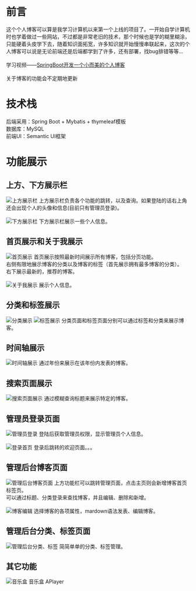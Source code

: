 # 前言
这个个人博客可以算是我学习计算机以来第一个上线的项目了。一开始自学计算机时也学着做过一些网站，不过都是非常老旧的技术，那个时候也是学的糊里糊涂，只能硬着头皮学下去，随着知识面拓宽，许多知识就开始慢慢串联起来，这次的个人博客可以说是无论前端还是后端都学到了许多，还有部署，找bug排错等等...<br/>
<br/>
学习视频——[SpringBoot开发一个小而美的个人博客](https://www.bilibili.com/video/BV1nE411r7TF?p=1)<br/>
<br/>
关于博客的功能会不定期地更新<br/>
# 技术栈
后端采用：Spring Boot + Mybatis + thymeleaf模板<br/>
数据库：MySQL<br/>
前端UI：Semantic UI框架
# 功能展示
## 上方、下方展示栏
![上方展示栏](https://cdn.jsdelivr.net/gh/starmilkxin/picturebed/img/20211127223829.png)
上方展示栏负责各个功能的跳转，以及查询。如果登陆的话右上角还会出现个人的头像和信息(目前只有管理员登录)。
<br/>
<br/>
![下方展示栏](https://cdn.jsdelivr.net/gh/starmilkxin/picturebed/img/20211127223916.png)
下方展示栏展示一些个人信息。
## 首页展示和关于我展示
![首页展示](https://cdn.jsdelivr.net/gh/starmilkxin/picturebed/img/20211127223031.png)
首页展示按照最新时间展示所有博客，包括分页功能。<br/>
右侧有限地展示博客的分类以及博客的标签（首先展示拥有最多博客的分类）。<br/>
右下展示最新的，推荐的博客。
<br/>
<br/>
![关于我展示](https://cdn.jsdelivr.net/gh/starmilkxin/picturebed/img/20211127224636.png)
展示个人信息。
## 分类和标签展示
![分类展示](https://cdn.jsdelivr.net/gh/starmilkxin/picturebed/img/20211127224302.png)
![标签展示](https://cdn.jsdelivr.net/gh/starmilkxin/picturebed/img/20211127224335.png)
分类页面和标签页面分别可以通过标签和分类来展示博客。
## 时间轴展示
![时间轴展示](https://cdn.jsdelivr.net/gh/starmilkxin/picturebed/img/20211127224506.png)
通过年份来展示在该年份内发表的博客。
## 搜索页面展示
![搜索页面展示](https://cdn.jsdelivr.net/gh/starmilkxin/picturebed/img/20211127225000.png)
通过模糊查询标题来展示特定的博客。
## 管理员登录页面
![管理员登录](https://cdn.jsdelivr.net/gh/starmilkxin/picturebed/img/20211127225134.png)
登陆后获取管理员权限，显示管理员个人信息。
<br/>
<br/>
![登录首页](https://cdn.jsdelivr.net/gh/starmilkxin/picturebed/img/20211127225323.png)
登录后跳转的欢迎页面。。。
## 管理后台博客页面
![管理后台博客页面](https://cdn.jsdelivr.net/gh/starmilkxin/picturebed/img/20211127225746.png)
上方功能栏可以跳转管理页面，点击主页则会新增博客首页标签页。<br/>
可以通过标题、分类登录来查找博客，并且编辑、删除和新增。<br/>
<br/>
![博客编辑](https://cdn.jsdelivr.net/gh/starmilkxin/picturebed/img/20211127230126.png)
选择博客的各项属性，mardown语法发表、编辑博客。
## 管理后台分类、标签页面
![管理后台分类、标签](https://cdn.jsdelivr.net/gh/starmilkxin/picturebed/img/20211129000531.png)
简简单单的分类、标签管理。
## 其它功能
![音乐盒](https://cdn.jsdelivr.net/gh/starmilkxin/picturebed/img/20211129000739.png)
音乐盒 APlayer


